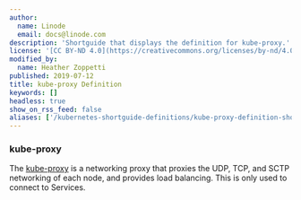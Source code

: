 ```yaml
---
author:
  name: Linode
  email: docs@linode.com
description: 'Shortguide that displays the definition for kube-proxy.'
license: '[CC BY-ND 4.0](https://creativecommons.org/licenses/by-nd/4.0)'
modified_by:
  name: Heather Zoppetti
published: 2019-07-12
title: kube-proxy Definition
keywords: []
headless: true
show_on_rss_feed: false
aliases: ['/kubernetes-shortguide-definitions/kube-proxy-definition-shortguide/']
---
```


### kube-proxy

The [kube-proxy](https://kubernetes.io/docs/reference/command-line-tools-reference/kube-proxy/) is a networking proxy that proxies the UDP, TCP, and SCTP networking of each node, and provides load balancing. This is only used to connect to Services.
